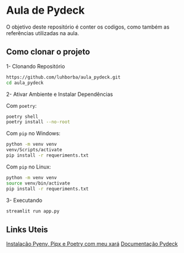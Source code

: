 # Aula de Pydeck

O objetivo deste repositório é conter os codigos, como também as referências utilizadas na aula.

## Como clonar o projeto

1- Clonando Repositório

```bash
https://github.com/luhborba/aula_pydeck.git
cd aula_pydeck
```

2- Ativar Ambiente e Instalar Dependências

Com `poetry`:
```bash
poetry shell
poetry install --no-root
```

Com `pip` no Windows:
```bash
python -m venv venv
venv/Scripts/activate
pip install -r requeriments.txt
```

Com `pip` no Linux:
```bash
python -m venv venv
source venv/bin/activate
pip install -r requeriments.txt
```

3- Executando

```bash
streamlit run app.py
```

## Links Uteis

[Instalação Pyenv, Pipx e Poetry com meu xará](https://www.youtube.com/watch?v=9LYqtLuD7z4)
[Documentação Pydeck](https://deckgl.readthedocs.io/en/latest/)